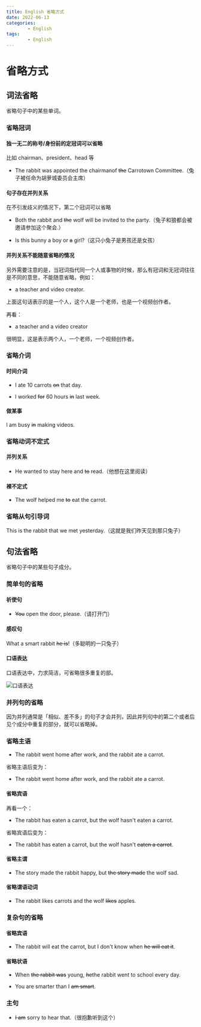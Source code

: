 ```yaml
---
title: English 省略方式
date: 2022-06-13
categories:
        - English
tags:
        - English
---
```


# 省略方式

## 词法省略

省略句子中的某些单词。

### 省略冠词

#### 独一无二的称号/身份前的定冠词可以省略

比如 chairman、president、head 等

- The rabbit was appointed the chairmanof ~~the~~ Carrotown Committee.（兔子被任命为胡萝城委员会主席）

#### 句子存在并列关系

在不引发歧义的情况下，第二个冠词可以省略

- Both the rabbit and ~~the~~ wolf will be invited to the party.（兔子和狼都会被邀请参加这个聚会.）

- Is this bunny a boy or ~~a~~ girl?（这只小兔子是男孩还是女孩）

#### 并列关系不能随意省略的情况

另外需要注意的是，当冠词指代同一个人或事物的时候，那么有冠词和无冠词往往是不同的意思，不能随意省略，例如：

- a teacher and video creator.

上面这句话表示的是一个人，这个人是一个老师，也是一个视频创作者。

再看：

- a teacher and a video creator

很明显，这是表示两个人，一个老师，一个视频创作者。

### 省略介词

#### 时间介词

- I ate 10 carrots ~~on~~ that day.

- l worked ~~for~~ 60 hours ~~in~~ last week.

#### 做某事

l am busy ~~in~~ making videos.

### 省略动词不定式

#### 并列关系

- He wanted to stay here and ~~to~~ read.（他想在这里阅读）

#### 裸不定式

- The wolf helped me ~~to~~ eat the carrot.

### 省略从句引导词 

This is the rabbit that we met yesterday.（这就是我们昨天见到那只兔子）

## 句法省略

省略句子中的某些句子成分。

### 简单句的省略

#### 祈使句

- ~~You~~ open the door, please.（请打开门）

#### 感叹句

What a smart rabbit ~~he is~~!（多聪明的一只兔子）

#### 口语表达

口语表达中，力求简洁，可省略很多重复的部。

![口语表达](https://gallery.yxzi.xyz/galleries/2022/09/10/%E5%8F%A3%E8%AF%AD%E8%A1%A8%E8%BE%BE.png)

### 并列句的省略

因为并列通常是「相似、差不多」的句子才会并列，因此并列句中的第二个或者后见个成分中重复的部分，就可以省略掉。

### 省略主语

- The rabbit went home after work, and the rabbit ate a carrot.

省略主语后变为：

- The rabbit went home after work, and the rabbit ate a carrot.

#### 省略宾语

再看一个：

- The rabbit has eaten a carrot, but the wolf hasn't eaten a carrot.

省略宾语后变为：

- The rabbit has eaten a carrot, but the wolf hasn't ~~eaten a carrot~~.

#### 省略主谓

- The story made the rabbit happy, but ~~the story made~~ the wolf sad.

#### 省略谓语动词

- The rabbit likes carrots and the wolf ~~likes~~ apples.

### 复杂句的省略

#### 省略宾语

- The rabbit will eat the carrot, but I don't know when ~~he will eat it~~.

#### 省略状语

- When ~~the rabbit was~~ young, ~~he~~the rabbit went to school every day.

- You are smarter than I ~~am smart~~.

### 主句

- ~~I am~~ sorry to hear that.（很抱歉听到这个）